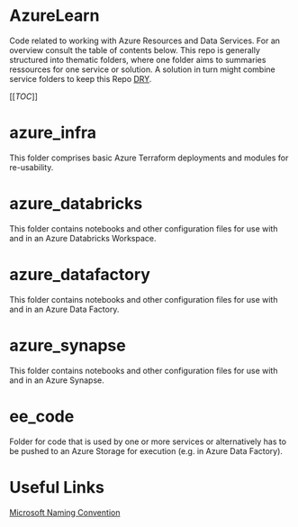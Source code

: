 # AzureLearn
Code related to working with Azure Resources and Data Services. For an overview consult the table of contents below. This repo is generally structured into thematic folders, where one folder aims to summaries ressources for one service or solution. A solution in turn might combine service folders to keep this Repo [DRY](https://en.wikipedia.org/wiki/Don%27t_repeat_yourself).

[[_TOC_]]

# azure_infra
This folder comprises basic Azure Terraform deployments and modules for re-usability.

# azure_databricks
This folder contains notebooks and other configuration files for use with and in an Azure Databricks Workspace.

# azure_datafactory
This folder contains notebooks and other configuration files for use with and in an Azure Data Factory.
# azure_synapse
This folder contains notebooks and other configuration files for use with and in an Azure Synapse.
# ee_code
Folder for code that is used by one or more services or alternatively has to be pushed to an Azure Storage for execution (e.g. in Azure Data Factory).
# Useful Links
[Microsoft Naming Convention](https://learn.microsoft.com/en-us/azure/cloud-adoption-framework/ready/azure-best-practices/resource-abbreviations)